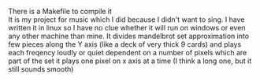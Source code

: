 There is a Makefile to compile it </br>
It is my project for music which I did because I didn't want to sing. I have written it in linux so I have no clue whether it will run on windows or even any other machine than mine.
It divides mandelbrot set approximation into few pieces along the Y axis (like a deck of very thick 9 cards) and plays each freqency loudly or quiet dependent on a number of pixels which are part of the set it plays one pixel on x axis at a time (I think a long one, but it still sounds smooth)
